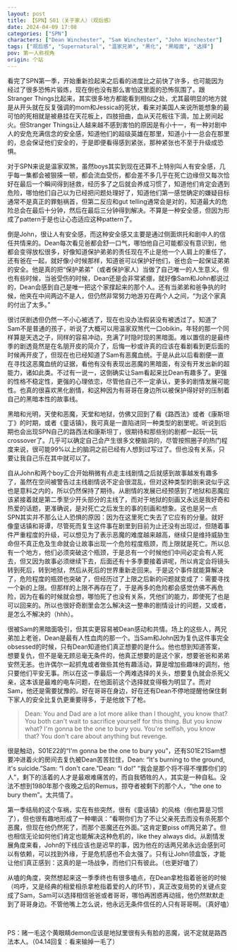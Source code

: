 ```yaml
---
layout: post
title: 【SPN】S01（关于家人）（观后感）
date: 2024-04-09 17:08
categories: ["SPN"]
characters: ["Dean Winchester", "Sam Winchester", "John Winchester"]
tags: ["观后感", "Supernatural", "温家兄弟", "黑化", "黑暗面", "选择"]
pov: 第一人称视角
origin: 个站
---
```


看完了SPN第一季，开始重新捡起来之后看的进度比之前快了许多，也可能因为经过了很多恐怖片锻炼，现在倒也没有那么害怕这里面的恐怖氛围了。跟Stranger Things比起来，其实很多地方都能看到相似之处，尤其最明显的地方就是从开头就在反复强调的mom和Jessica的死状，看来对美国人来说所能想象的最可怕的死相就是被悬挂在天花板上，四肢扭曲，血从天花板往下滴，加上房间起火。但Stranger Things让人越来越不感到害怕的原因是有小十一，有一种对剧中人的安危充满信念的安全感，知道他们的超级英雄在那里，知道小十一总会在那里的，总会保证他们安全的，于是即便看得感到紧张，那种紧张也不至于升级成恐惧。

对于SPN来说是温家双煞，虽然boys其实到现在还算不上特别叫人有安全感，几乎每一集都会被狠揍一顿，都会流血受伤，都会差不多几乎在死亡边缘但又每次恰好在最后一个瞬间得到拯救，经历多了之后就会养成习惯了，知道他们肯定会遇到危险，哪怕他们自己以为已经把问题处理好了，知道他们第一感觉确定的嫌疑目标通常不是真正的罪魁祸首，但第二反应和gut telling通常会是对的，知道最大的危险总会在最后十分钟，然后在最后三分钟得到解决。不算是一种安全感，但因为形成了pattern于是也让心态适应这种pattern了。

倒是John，很让人有安全感，而这种安全感又主要是通过侧面烘托和剧中人的信任共情来的。Dean每次看见爸都会舒一口气，哪怕他自己可能都没有意识到，他都会变得放松很多，好像知道保护弟弟的责任现在不止是他一个人肩上的重任了，还有爸在一起，就好像小时候那样，知道爸可以保护好他们，爸也会一起保证弟弟的安全。他是真的把“保护弟弟”（或者保护家人）当做了自己唯一的人生意义。但也有些时候，当爸受伤的时候，Dean还是会非常紧绷，就好像Sam和John都说过的，Dean会感到自己是唯一把这个家撑起来的那个人。还有当弟弟和爸争执的时候，他夹在中间两边不是人，但仍然非常努力地游刃在两个人之间，“为这个家真的付出了太多。”

很讨厌剧透但仍然一不小心被透了，现在也没办法假装没有被透过了。知道了Sam不是普通的孩子，听说了大概可以用温家双煞代一口obikin，年轻的那一个同样算是天选之子，同样的容易冲动，充满了时隐时现的黑暗面。难以置信的是最终季的剧透竟然是在名朋开皮的简介了，后悔一秒或许真的应该在看剧看到更后面的时候再开皮了，但现在也已经知道了Sam有恶魔血统。于是从此以后看剧便一直在寻找这恶魔血统的证据，看他有没有表现出恶魔的黑暗面，有没有开发出新的超能力，诸如此类。不过有一说一，这倒确实让Sam看起来比Dean有趣多了。更强的性格不稳定性，更强的心理依恋，尽管他自己不一定承认，更多的剧情发展可能性。也真的很喜欢黑化剧情，和这种因为有哥哥在身边所以被保护得好好的压制着自己的黑暗本性的故事线。

黑暗和光明，天使和恶魔，天堂和地狱，仿佛又回到了看《路西法》或者《康斯坦丁》的时期，或者《童话镇》，我可真是一直陷进同一种类型的剧里呢。听说到后期也会出现SPN自己的路西法和康斯坦丁，很期待和那些别的剧都一起玩一玩crossover了。几乎可以确定自己会产生很多文梗脑洞的，尽管按照圈子的热门程度来说，很可能99%以上的脑洞之前已经有人想到过写过了。但也没有关系，只要让我自己乐在其中就可以了。

自从John和两个boy汇合开始稍微有点走主线剧情之后就感到故事越发有趣多了，虽然在空间被警告过主线剧情说不定会很混乱，但对这种类型的剧来说似乎这也是意料之内的，所以仍然保持了期待。从剧情的发展已经预感到了地狱和恶魔应该紧接着就是第二季至少开头部分的主线了，而对于地狱的刻画又永远是我好奇和热爱的话题，更准确说，是对死亡之后发生的事的刻画和想象。这也是另一点SPN其实并不那么让人恐惧的原因：因为在这里死亡失去了它应有的分量。就好像童话镇和哥谭，尽管死而复生这件事在剧里到目前为止还没有出现过，但随着事件严重程度的升级，可以想见为了表示恶魔的难度越来越高，继续只是维持威胁生命但不真正危及生命就会让故事出现一个危险程度瓶颈，而上限就是死亡。所以总有一个地方，他们必须突破这个瓶颈，于是总有一个时候他们中间必定会有人死去，但又因为故事必须继续下去，后面还有十多季要接着讲呢，所以肯定会将镜头转到死后，转到地狱，然后从死后的世界重新走回来。于是这个事件就能算解决了，危险程度的瓶颈也突破了，但经历过了上限之后新的问题就变成了：需要寻找一个新的上限。但那样的上限不再存在了，于是再多的危险都会感觉仿佛不再危险，因为在看的时候就会想，哪怕死了也没有关系，凭他们的能力，即使死了也是可以回来的。所以也很好奇剧里会怎么解决这一整串的剧情设计的问题，又或者，是怎么不解决的（hhh）。

很被Sam的黑暗面吸引，但其实更容易被Dean感动和共情。场上的这些人，两兄弟加上老爸，Dean是最有人性血肉的那一个。当Sam和John因为复仇这件事完全obsessed的时候，只有Dean知道他们真正想要的是什么。他也想到知道答案，想要复仇，但不是毫无顾忌毫无条件的，他真正想要的是这个家，想要爸爸和弟弟安然无恙。也许偶尔一起抓鬼或者做些其他有趣活动，算是增加些趣味的调剂，他只要他们平安无事。所以在这一季最后一个两难选择的关头，想要复仇就会杀死父亲，这本该是最难的电车问题，在他面前这个选择就变得极为明显了。而对Sam，他还是需要犹豫的。好在哥哥在身边，好在还有Dean不停地提醒他保住剩下家人的安全比复仇更重要得多，于是他放下了枪。

> Dean: You and Dad are a lot more alike than I thought, you know that? You both can't wait to sacrifice yourself for this thing. But you know what? I'm gonna be the one to bury you. You're selfish, you know that? You don't care about anything but revenge.

很是触动，S01E22的“I'm gonna be the one to bury you”，还有S01E21Sam想要冲进着火的房间去复仇被Dean苦苦拉住，Dean: “It's burning to the ground, it's suicide.”Sam: “I don't care.”Dean: “I do!” “我会是那个将不得不埋葬你们的人”，剩下的活着的人才是最艰难痛苦的，而自我牺牲的人，其实是一种自私。没法不想到1980年那个夜晚之后的Remus，掠夺者被剩下的那个人，“the one to bury them”。太共情了。

第一季结局的这个车祸，实在有些突然，很有《童话镇》的风格（倒也算是习惯了），但也很有趣地形成了一种嘲讽：“看啊你们为了不让父亲死去而没有杀死那个恶魔，但现在他仍然死了，而那个恶魔还在外面。”这肯定要piss off两兄弟了。但也相信无论如何他们肯定也能解决这种危机的，like they always did。从剧情发展角度来看，John的下线应该也是迟早的事，因为他在的话两兄弟永远会感到可以有依赖，可以找到外缘，于是危机感也不会太强了。只有让John领盒饭，才能让他们真正感到：这真的是一场战争，而他们只有彼此。（也更好嗑了）

从嗑的角度，突然想起来这一季季终也有很多嗑点，在Dean拿枪指着爸爸的时候（呜呼，又是经典的相爱相杀拿枪指着爱的人的环节），真正改变局势的关键点变成了Sam，Sam可以选择相信爸爸或者哥哥，哪怕再困惑再动摇，他仍然默默走到了哥哥身边。不管他嘴上怎么说，他永远无条件信任的人只有哥哥啊。（真好嗑）

<br>

PS：赌一毛这个黄眼睛demon应该是地狱里很有头有脸的恶魔，说不定就是路西法本人。（04.14回复：看来输掉一毛了）
